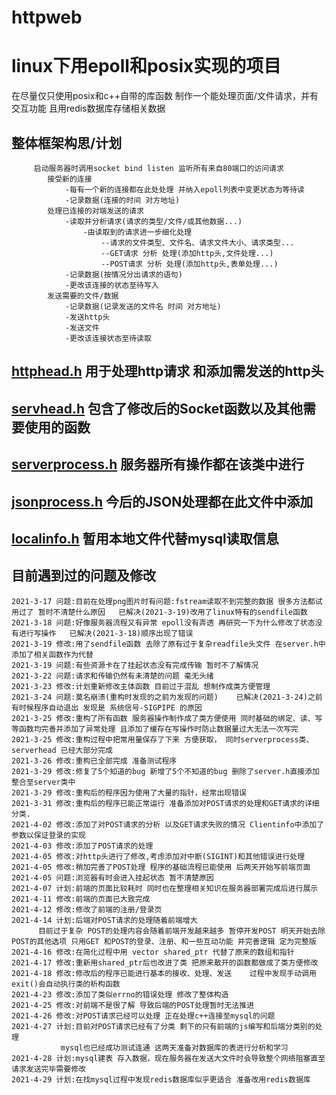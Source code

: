 # httpweb
linux下用epoll和posix实现的项目
===============================
在尽量仅只使用posix和c++自带的库函数  制作一个能处理页面/文件请求，并有交互功能 且用redis数据库存储相关数据

整体框架构思/计划
-------------
		 启动服务器时调用socket bind listen 监听所有来自80端口的访问请求
		 	接受新的连接 
				-每有一个新的连接都在此处处理 并纳入epoll列表中变更状态为等待读
				-记录数据(连接的时间 对方地址)
			处理已连接的对端发送的请求
				-读取并分析请求(请求的类型/文件/或其他数据...)
					-由读取到的请求进一步细化处理
						--请求的文件类型、文件名、请求文件大小、请求类型...
						--GET请求 分析 处理(添加http头,文件处理...)
						--POST请求 分析 处理(添加http头,表单处理...)
				-记录数据(按情况分出请求的语句)
				-更改该连接的状态至待写入
		 	发送需要的文件/数据
				-记录数据(记录发送的文件名 时间 对方地址)
				-发送http头
				-发送文件
				-更改该连接状态至待读取

[httphead.h](https://github.com/Nefertarii/httpweb/blob/main/httphead.h)   用于处理http请求 和添加需发送的http头
-----------

[servhead.h](https://github.com/Nefertarii/httpweb/blob/main/servhead.h)   包含了修改后的Socket函数以及其他需要使用的函数
------------

[serverprocess.h](https://github.com/Nefertarii/httpweb/blob/main/serverprocess.h)   服务器所有操作都在该类中进行
--------------

[jsonprocess.h](https://github.com/Nefertarii/httpweb/blob/main/jsonprocess.h)  今后的JSON处理都在此文件中添加
--------------

[localinfo.h](https://github.com/Nefertarii/httpweb/blob/main/localinfo.h)    暂用本地文件代替mysql读取信息
-------------



目前遇到过的问题及修改
-----------
	2021-3-17 问题:目前在处理png图片时有问题:fstream读取不到完整的数据 很多方法都试用过了 暂时不清楚什么原因   已解决(2021-3-19)改用了linux特有的sendfile函数
	2021-3-18 问题:好像服务器流程又有异常 epoll没有弄透 再研究一下为什么修改了状态没有进行写操作   已解决(2021-3-18)顺序出现了错误
	2021-3-19 修改:用了sendfile函数 去除了原有过于复杂readfile头文件 在server.h中添加了相关函数作为代替   
	2021-3-19 问题:有些资源卡在了挂起状态没有完成传输 暂时不了解情况
	2021-3-22 问题:请求和传输仍然有未清楚的问题 毫无头绪
	2021-3-23 修改:计划重新修改主体函数 目前过于混乱 想制作成类方便管理
	2021-3-24 问题:莫名崩溃(重构时发现的之前为发现的问题)    已解决(2021-3-24)之前有时候程序自动退出 发现是 系统信号-SIGPIPE 的原因
	2021-3-25 修改:重构了所有函数 服务器操作制作成了类方便使用 同时基础的绑定、读、写等函数均完善并添加了异常处理 且添加了缓存在写操作时防止数据量过大无法一次写完
	2021-3-25 修改:重构过程中把常用量保存了下来 方便获取， 同时serverprocess类、serverhead 已经大部分完成
	2021-3-26 修改:重构已全部完成 准备测试程序
	2021-3-29 修改:修复了5个知道的bug 新增了5个不知道的bug 删除了server.h直接添加整合至server类中
	2021-3-29 修改:重构后的程序因为使用了大量的指针，经常出现错误
	2021-3-31 修改:重构后的程序已能正常运行 准备添加对POST请求的处理和GET请求的详细分类.
	2021-4-02 修改:添加了对POST请求的分析 以及GET请求失败的情况 Clientinfo中添加了参数以保证登录的实现
	2021-4-03 修改:添加了POST请求的处理
	2021-4-05 修改:对http头进行了修改,考虑添加对中断(SIGINT)和其他错误进行处理 
	2021-4-05 修改:稍加完善了POST处理 程序的基础流程已能使用 后两天开始写前端页面
	2021-4-05 问题:浏览器有时会进入挂起状态 暂不清楚原因
	2021-4-07 计划:前端的页面比较耗时 同时也在整理相关知识在服务器部署完成后进行展示
	2021-4-11 修改:前端的页面已大致完成
	2021-4-12 修改:修改了前端的注册/登录页
	2021-4-14 计划:后端对POST请求的处理随着前端增大 
		  目前过于复杂 POST的处理内容会随着前端开发越来越多 暂停开发POST 明天开始去除POST的其他选项 只用GET 和POST的登录、注册、和一些互动功能 并完善逻辑 定为完整版
	2021-4-16 修改:在简化过程中用 vector shared_ptr 代替了原来的数组和指针
	2021-4-17 修改:重新用shared_ptr后也改进了类 把原来散开的函数都做成了类方便修改
	2021-4-18 修改:修改后的程序已能进行基本的接收、处理、发送    过程中发现手动调用exit()会自动执行类的析构函数
	2021-4-23 修改:添加了类似errno的错误处理 修改了整体构造
	2021-4-25 修改:对前端不是很了解 导致后端的POST处理暂时无法推进
	2021-4-26 修改:对POST请求已经可以处理 正在处理c++连接至mysql的问题
	2021-4-27 计划:目前对POST请求已经有了分类 剩下的只有前端的js编写和后端分类别的处理
		       mysql也已经成功测试连通 这两天准备对数据库的表进行分析和学习
	2021-4-28 计划:mysql建表 存入数据，现在服务器在发送大文件时会导致整个网络阻塞直至请求发送完毕需要修改
	2021-4-29 计划:在找mysql过程中发现redis数据库似乎更适合 准备改用redis数据库
